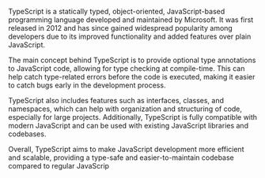 TypeScript is a statically typed, object-oriented, JavaScript-based programming language developed and maintained by Microsoft. It was first released in 2012 and has since gained widespread popularity among developers due to its improved functionality and added features over plain JavaScript.

The main concept behind TypeScript is to provide optional type annotations to JavaScript code, allowing for type checking at compile-time. This can help catch type-related errors before the code is executed, making it easier to catch bugs early in the development process.

TypeScript also includes features such as interfaces, classes, and namespaces, which can help with organization and structuring of code, especially for large projects. Additionally, TypeScript is fully compatible with modern JavaScript and can be used with existing JavaScript libraries and codebases.

Overall, TypeScript aims to make JavaScript development more efficient and scalable, providing a type-safe and easier-to-maintain codebase compared to regular JavaScrip